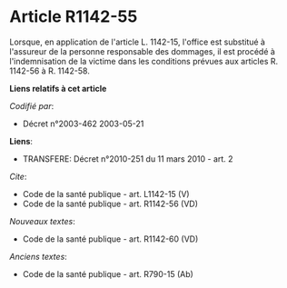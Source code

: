 # Article R1142-55

Lorsque, en application de l'article L. 1142-15, l'office est substitué à l'assureur de la personne responsable des dommages,
il est procédé à l'indemnisation de la victime dans les conditions prévues aux articles R. 1142-56 à R. 1142-58.

**Liens relatifs à cet article**

_Codifié par_:

  - Décret n°2003-462 2003-05-21

**Liens**:

  - TRANSFERE: Décret n°2010-251 du 11 mars 2010 - art. 2

_Cite_:

  - Code de la santé publique - art. L1142-15 (V)
  - Code de la santé publique - art. R1142-56 (VD)

_Nouveaux textes_:

  - Code de la santé publique - art. R1142-60 (VD)

_Anciens textes_:

  - Code de la santé publique - art. R790-15 (Ab)
